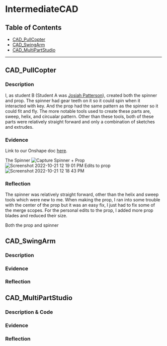 # IntermediateCAD


## Table of Contents
* [CAD_PullCopter](#CAD_PullCopter)
* [CAD_SwingArm](#CAD_SwingArm)
* [CAD_MultiPartStudio](#CAD_MultiPartStudio)
---



## CAD_PullCopter

### Description
I, as student B (Student A was [Josiah Patterson](https://github.com/jpatter43/CircuitPython)), created both the spinner and prop. The spinner had gear teeth on it so it could spin when it interacted with key. And the prop had the same pattern as the spinner so it could fit and fly. The more notable tools used to create these parts are, sweep, helix, and circualar pattern. Other than these tools, both of these parts were relatively straight forward and only a combination of sketches and extrudes. 
### Evidence
Link to our Onshape doc [here](https://cvilleschools.onshape.com/documents/e2d25fcf5aacfbd11b39abe4/w/ac902f69cc0a64357db4dff9/e/081d1e720ed8c49beea06c70).

The Spinner
![Capture](https://user-images.githubusercontent.com/112961319/197239929-9a6fa131-ea7c-455f-a4e5-4d3baa910fe5.PNG)
Spinner + Prop
![Screenshot 2022-10-21 12 19 01 PM](https://user-images.githubusercontent.com/112961319/197242662-3dc07d98-5a70-4f8c-8875-59211f26879c.png)
Edits to prop
![Screenshot 2022-10-21 12 18 43 PM](https://user-images.githubusercontent.com/112961319/197242685-c6cbccb6-0e63-4af3-ac88-c5d9d3f4d67e.png)
### Reflection
The spinner was relatively straight forward, other than the helix and sweep tools which were new to me. When making the prop, I ran into some trouble with the center of the prop but it was an easy fix, I just had to fix some of the merge scopes. For the personal edits to the prop, I added more prop blades and reduced their size.

Both the prop and spinner
## CAD_SwingArm

### Description

### Evidence

### Reflection


## CAD_MultiPartStudio

### Description & Code

### Evidence

### Reflection

